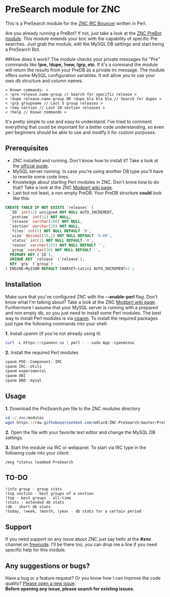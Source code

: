 # PreSearch module for ZNC
This is a PreSearch module for the [ZNC IRC Bouncer](http://znc.in/) written in Perl.

Are you already running a PreBot? If not, just take a look at the [ZNC PreBot module](https://github.com/m4luc0/ZNC-PreBot/). This module extends your bnc with the capability of specific Pre searches. Just grab the module, edit the MySQL DB settings and start being a PreSearch Bot.

##How does it work?
The module checks your private messages for "Pre" commands like **!pre, !dupe, !new, !grp, etc**. If it's a command the module will return the results from your PreDB as a private irc message. The module offers some MySQL configuration variables. It will allow you to use your own db structure and column names.

```
< Known commands: >
< !pre release.name-group // Search for specific release >
< !dupe release.name-group OR !dupe bla bla bla // Search for dupes >
< !grp groupname // Last 5 group releases >
< !new section // Last 10 section releases >
< !help // Known commands >
```

It's pretty simple to use and easy to understand.
I've tried to comment everything that could be important for a better code understanding,
so even perl beginners should be able to use and modify it for custom purposes.

## Prerequisites

* ZNC installed and running. Don't know how to install it? Take a look at the [official guide](http://wiki.znc.in/Installation).
* MySQL server running. In case you're using another DB type you'll have to rewrite some code lines.
* Knowledge about starting Perl modules in ZNC. Don't know how to do that? Take a look at the ZNC [Modperl wiki page](http://wiki.znc.in/Modperl).
* Last but not least, a non empty PreDB. Your PreDB structure **could** look like this:

```sql
CREATE TABLE IF NOT EXISTS `releases` (
  `ID` int(11) unsigned NOT NULL AUTO_INCREMENT,
  `pretime` int(11) NOT NULL,
  `release` varchar(200) NOT NULL,
  `section` varchar(20) NOT NULL,
  `files` int(5) NOT NULL DEFAULT '0',
  `size` decimal(10,2) NOT NULL DEFAULT '0.00',
  `status` int(1) NOT NULL DEFAULT '0',
  `reason` varchar(255) NOT NULL DEFAULT '',
  `group` varchar(30) NOT NULL DEFAULT '',
  PRIMARY KEY (`ID`),
  UNIQUE KEY `release` (`release`),
  KEY `grp` (`group`)
) ENGINE=MyISAM DEFAULT CHARSET=latin1 AUTO_INCREMENT=1 ;
```

## Installation
Make sure that you've configured ZNC with the **--enable-perl** flag. Don't know what I'm talking about? Take a look at the ZNC [Modperl wiki page](http://wiki.znc.in/Modperl). Furthermore I assume that your MySQL server is running with a prepared and non empty db, so you just need to install some Perl modules. The best way to install Perl modules is via [cpanm](https://metacpan.org/pod/App::cpanminus). To install the required packages just type the following commands into your shell:

**1.** Install _cpanm_ (if you're not already using it)
```powershell
curl -L https://cpanmin.us | perl - --sudo App::cpanminus
```

**2.** Install the required Perl modules
```powershell
cpanm POE::Component::IRC
cpanm IRC::Utils
cpanm experimental
cpanm DBI
cpanm DBD::mysql
```

## Usage

**1.** Download the *PreSearch.pm* file to the ZNC modules directory
```powershell
cd ~/.znc/modules
wget https://raw.githubusercontent.com/m4luc0/ZNC-PreSearch/master/PreSearch.pm
```
**2.** Open the file with your favorite text editor and change the MySQL DB settings.

**3.** Start the module via IRC or webpanel. To start via IRC type in the following code into your client:
```
/msg *status loadmod PreSearch
```

## TO-DO
```
!info group - group stats
!top section - best groups of a section
!top - best groups - all-time
!stats - extended db stats
!db - short db stats
!today, !week, !month, !year - db stats for a certain period
```
## Support
If you need support on any issue about ZNC just say hello at the **#znc** channel on [freenode](https://webchat.freenode.net/). I'll be there too, you can drop me a line if you need specific help for this module.

## Any suggestions or bugs?
Have a bug or a feature request? Or you know how I can improve the code quality?
[Please open a new issue](https://github.com/m4luc0/ZNC-PreSearch/issues).  
__Before opening any issue, please search for existing issues.__
